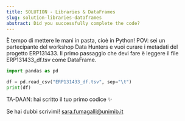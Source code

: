 ```yaml
---
title: SOLUTION - Libraries & DataFrames
slug: solution-libraries-dataframes
abstract: Did you successfully complete the code?
---
```


È tempo di mettere le mani in pasta, cioè in Python!
POV: sei un partecipante del workshop Data Hunters e vuoi curare i metadati del progetto ERP131433. Il primo passaggio che devi fare è leggere il file ERP131433_df.tsv come DataFrame.


```python
import pandas as pd

df = pd.read_csv("ERP131433_df.tsv", sep="\t")
print(df)
```

TA-DAAN: hai scritto il tuo primo codice ✨

Se hai dubbi scrivimi! [sara.fumagalli@unimib.it](mailto:sara.fumagalli@unimib.it)